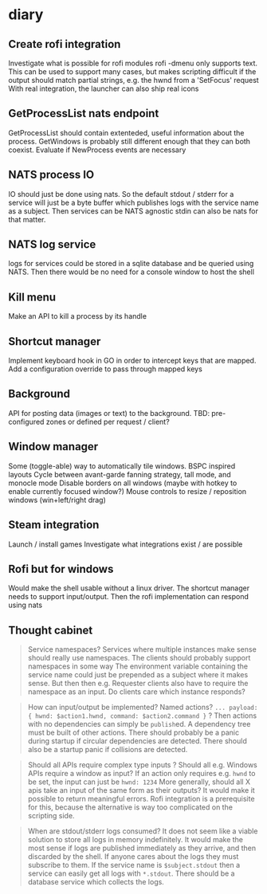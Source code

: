 # diary

## Create rofi integration
  Investigate what is possible for rofi modules
  rofi -dmenu only supports text. This can be used to support many cases,
  but makes scripting difficult if the output should match partial strings, e.g. the hwnd from a 'SetFocus' request
  With real integration, the launcher can also ship real icons
## GetProcessList nats endpoint
  GetProcessList should contain extenteded, useful information 
  about the process. GetWindows is probably still different enough
  that they can both coexist.
  Evaluate if NewProcess events are necessary
## NATS process IO 
  IO should just be done using nats. So the default stdout / stderr for a service will just be a byte buffer which publishes logs 
  with the service name as a subject. Then services can be NATS agnostic
  stdin can also be nats for that matter. 
## NATS log service
  logs for services could be stored in a sqlite database
  and be queried using NATS. Then there would be no need 
  for a console window to host the shell
## Kill menu
  Make an API to kill a process by its handle
## Shortcut manager
  Implement keyboard hook in GO in order to intercept keys that are mapped.
  Add a configuration override to pass through mapped keys
## Background 
  API for posting data (images or text) to the background. TBD: pre-configured zones or defined per request / client?
## Window manager 
  Some (toggle-able) way to automatically tile windows. BSPC inspired layouts
  Cycle between avant-garde fanning strategy, tall mode, and monocle mode
  Disable borders on all windows (maybe with hotkey to enable currently focused window?)
  Mouse controls to resize / reposition windows (win+left/right drag)
## Steam integration 
  Launch / install games
  Investigate what integrations exist / are possible
## Rofi but for windows
  Would make the shell usable without a linux driver. The shortcut manager needs to support input/output. Then the rofi implementation can respond using nats 

## Thought cabinet
  > Service namespaces?
  Services where multiple instances make sense should really use namespaces. The clients should probably support namespaces in some way 
  The environment variable containing the service name could just be prepended as a subject where it makes sense. But then 
  then e.g. Requester clients also have to require the namespace as an input. Do clients care which instance responds?

  > How can input/output be implemented? Named actions?
  `... payload: { hwnd: $action1.hwnd, command: $action2.command }` ?
  Then actions with no dependencies can simply be `publish`ed. A dependency tree must be built of other actions.
  There should probably be a panic during startup if circular dependencies are detected.
  There should also be a startup panic if collisions are detected.

  > Should all APIs require complex type inputs ?
  Should all e.g. Windows APIs require a window as input? If an action only requires e.g. `hwnd` to be set, the input can just be `hwnd: 1234`
  More generally, should all X apis take an input of the same form as their outputs? It would make it possible to return meaningful errors.
  Rofi integration is a prerequisite for this, because the alternative is way too complicated on the scripting side.


  > When are stdout/stderr logs consumed?
  It does not seem like a viable solution to store all logs in memory indefinitely.
  It would make the most sense if logs are published immediately as they arrive, 
  and then discarded by the shell. If anyone cares about the logs they must subscribe to them.
  If the service name is `$subject.stdout` then a service can easily get all logs with `*.stdout`.
  There should be a database service which collects the logs.
